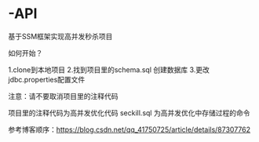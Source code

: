# -API
基于SSM框架实现高并发秒杀项目

如何开始？

  1.clone到本地项目
  2.找到项目里的schema.sql 创建数据库
  3.更改jdbc.properties配置文件

注意：请不要取消项目里的注释代码
  
  项目里的注释代码为高并发优化代码 seckill.sql 为高并发优化中存储过程的命令

参考博客顺序：https://blog.csdn.net/qq_41750725/article/details/87307762
